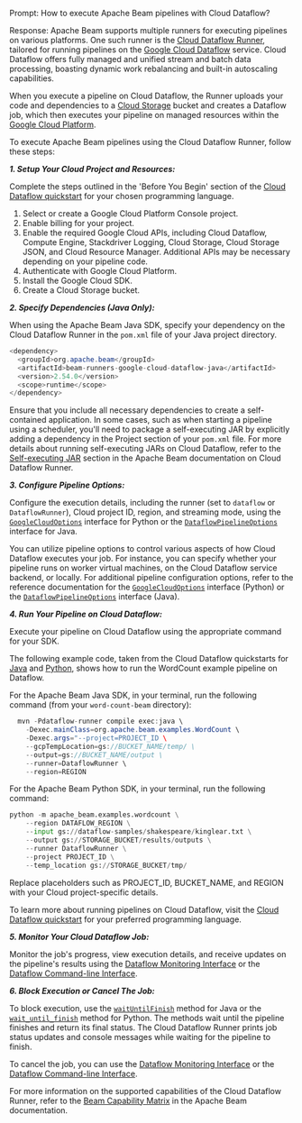 Prompt: How to execute Apache Beam pipelines with Cloud Dataflow?

Response:
Apache Beam supports multiple runners for executing pipelines on various platforms. One such runner is the [Cloud Dataflow Runner](https://beam.apache.org/documentation/runners/dataflow/), tailored for running pipelines on the [Google Cloud Dataflow](https://cloud.google.com/dataflow) service. Cloud Dataflow offers fully managed and unified stream and batch data processing, boasting dynamic work rebalancing and built-in autoscaling capabilities.

When you execute a pipeline on Cloud Dataflow, the Runner uploads your code and dependencies to a [Cloud Storage](https://cloud.google.com/storage) bucket and creates a Dataflow job, which then executes your pipeline on managed resources within the [Google Cloud Platform](https://cloud.google.com/gcp).

To execute Apache Beam pipelines using the Cloud Dataflow Runner, follow these steps:

***1. Setup Your Cloud Project and Resources:***

Complete the steps outlined in the 'Before You Begin' section of the [Cloud Dataflow quickstart](https://cloud.google.com/dataflow/docs/quickstarts) for your chosen programming language.
1. Select or create a Google Cloud Platform Console project.
2. Enable billing for your project.
3. Enable the required Google Cloud APIs, including Cloud Dataflow, Compute Engine, Stackdriver Logging, Cloud Storage, Cloud Storage JSON, and Cloud Resource Manager. Additional APIs may be necessary depending on your pipeline code.
4. Authenticate with Google Cloud Platform.
5. Install the Google Cloud SDK.
6. Create a Cloud Storage bucket.

***2. Specify Dependencies (Java Only):***

When using the Apache Beam Java SDK, specify your dependency on the Cloud Dataflow Runner in the `pom.xml` file of your Java project directory.

```java
<dependency>
  <groupId>org.apache.beam</groupId>
  <artifactId>beam-runners-google-cloud-dataflow-java</artifactId>
  <version>2.54.0</version>
  <scope>runtime</scope>
</dependency>
```

Ensure that you include all necessary dependencies to create a self-contained application. In some cases, such as when starting a pipeline using a scheduler, you'll need to package a self-executing JAR by explicitly adding a dependency in the Project section of your `pom.xml` file. For more details about running self-executing JARs on Cloud Dataflow, refer to the [Self-executing JAR](https://beam.apache.org/documentation/runners/dataflow/#self-executing-jar) section in the Apache Beam documentation on Cloud Dataflow Runner.

***3. Configure Pipeline Options:***

Configure the execution details, including the runner (set to `dataflow` or `DataflowRunner`), Cloud project ID, region, and streaming mode, using the [`GoogleCloudOptions`](https://beam.apache.org/releases/pydoc/current/apache_beam.options.pipeline_options.html#apache_beam.options.pipeline_options.GoogleCloudOptions) interface for Python or the [`DataflowPipelineOptions`](https://beam.apache.org/releases/javadoc/current/index.html?org/apache/beam/runners/dataflow/options/DataflowPipelineOptions.html) interface for Java.

You can utilize pipeline options to control various aspects of how Cloud Dataflow executes your job. For instance, you can specify whether your pipeline runs on worker virtual machines, on the Cloud Dataflow service backend, or locally. For additional pipeline configuration options, refer to the reference documentation for the [`GoogleCloudOptions`](https://beam.apache.org/releases/pydoc/current/apache_beam.options.pipeline_options.html#apache_beam.options.pipeline_options.GoogleCloudOptions) interface (Python) or the [`DataflowPipelineOptions`](https://beam.apache.org/releases/javadoc/current/index.html?org/apache/beam/runners/dataflow/options/DataflowPipelineOptions.html) interface (Java).

***4. Run Your Pipeline on Cloud Dataflow:***

Execute your pipeline on Cloud Dataflow using the appropriate command for your SDK.

The following example code, taken from the Cloud Dataflow quickstarts for [Java](https://cloud.google.com/dataflow/docs/quickstarts/create-pipeline-java) and [Python](https://cloud.google.com/dataflow/docs/quickstarts/create-pipeline-python), shows how to run the WordCount example pipeline on Dataflow.

For the Apache Beam Java SDK, in your terminal, run the following command (from your `word-count-beam` directory):

```java
  mvn -Pdataflow-runner compile exec:java \
    -Dexec.mainClass=org.apache.beam.examples.WordCount \
    -Dexec.args="--project=PROJECT_ID \
    --gcpTempLocation=gs://BUCKET_NAME/temp/ \
    --output=gs://BUCKET_NAME/output \
    --runner=DataflowRunner \
    --region=REGION
   ```

For the Apache Beam Python SDK, in your terminal, run the following command:

```python
python -m apache_beam.examples.wordcount \
    --region DATAFLOW_REGION \
    --input gs://dataflow-samples/shakespeare/kinglear.txt \
    --output gs://STORAGE_BUCKET/results/outputs \
    --runner DataflowRunner \
    --project PROJECT_ID \
    --temp_location gs://STORAGE_BUCKET/tmp/
```

Replace placeholders such as PROJECT_ID, BUCKET_NAME, and REGION with your Cloud project-specific details.

To learn more about running pipelines on Cloud Dataflow, visit the [Cloud Dataflow quickstart](https://cloud.google.com/dataflow/docs/quickstarts) for your preferred programming language.

***5. Monitor Your Cloud Dataflow Job:***

Monitor the job's progress, view execution details, and receive updates on the pipeline's results using the [Dataflow Monitoring Interface](https://cloud.google.com/dataflow/pipelines/dataflow-monitoring-intf) or the [Dataflow Command-line Interface](https://cloud.google.com/dataflow/pipelines/dataflow-command-line-intf).

***6. Block Execution or Cancel The Job:***

To block execution, use the [`waitUntilFinish`](https://beam.apache.org/releases/javadoc/current/org/apache/beam/sdk/PipelineResult.html#waitUntilFinish–) method for Java or the [`wait_until_finish`](https://beam.apache.org/releases/pydoc/current/apache_beam.runners.runner.html#apache_beam.runners.runner.PipelineResult.wait_until_finish) method for Python. The methods wait until the pipeline finishes and return its final status. The Cloud Dataflow Runner prints job status updates and console messages while waiting for the pipeline to finish.

To cancel the job, you can use the [Dataflow Monitoring Interface](https://cloud.google.com/dataflow/pipelines/dataflow-monitoring-intf) or the [Dataflow Command-line Interface](https://cloud.google.com/dataflow/pipelines/dataflow-command-line-intf).

For more information on the supported capabilities of the Cloud Dataflow Runner, refer to the [Beam Capability Matrix](https://beam.apache.org/documentation/runners/capability-matrix/) in the Apache Beam documentation.
